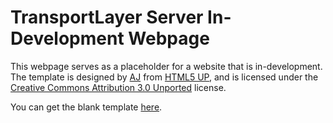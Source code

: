 # TransportLayer Server In-Development Webpage

This webpage serves as a placeholder for a website that is in-development.
The template is designed by [AJ](https://twitter.com/ajlkn) from
[HTML5 UP](https://html5up.net/), and is licensed under the
[Creative Commons Attribution 3.0 Unported](https://creativecommons.org/licenses/by/3.0/)
license.
  
You can get the blank template [here](https://html5up.net/eventually).
